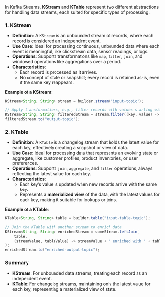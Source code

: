 In Kafka Streams, **KStream** and **KTable** represent two different abstractions for handling data streams, each suited for specific types of processing.

### 1. **KStream**
   - **Definition**: A `KStream` is an unbounded stream of records, where each record is considered an independent event.
   - **Use Case**: Ideal for processing continuous, unbounded data where each event is meaningful, like clickstream data, sensor readings, or logs.
   - **Operations**: Supports transformations like `map`, `filter`, `join`, and windowed operations like aggregations over a period.
   - **Characteristics**:
     - Each record is processed as it arrives.
     - No concept of state or snapshot; every record is retained as-is, even if the same key reappears.
   
   **Example of a KStream**:
   ```java
   KStream<String, String> stream = builder.stream("input-topic");

   // Apply transformations, e.g., filter records with values starting with "A"
   KStream<String, String> filteredStream = stream.filter((key, value) -> value.startsWith("A"));
   filteredStream.to("output-topic");
   ```

### 2. **KTable**
   - **Definition**: A `KTable` is a changelog stream that holds the latest value for each key, effectively creating a snapshot or view of data.
   - **Use Case**: Ideal for processing data that represents an evolving state or aggregate, like customer profiles, product inventories, or user preferences.
   - **Operations**: Supports `join`, `aggregate`, and `filter` operations, always reflecting the latest value for each key.
   - **Characteristics**:
     - Each key’s value is updated when new records arrive with the same key.
     - Represents a **materialized view** of the data, with the latest values for each key, making it suitable for lookups or joins.

   **Example of a KTable**:
   ```java
   KTable<String, String> table = builder.table("input-table-topic");

   // Join the KTable with another stream to enrich data
   KStream<String, String> enrichedStream = someStream.leftJoin(
       table,
       (streamValue, tableValue) -> streamValue + " enriched with " + tableValue
   );
   enrichedStream.to("enriched-output-topic");
   ```

### Summary
- **KStream**: For unbounded data streams, treating each record as an independent event.
- **KTable**: For changelog streams, maintaining only the latest value for each key, representing a materialized view of state.